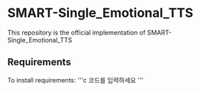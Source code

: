 # SMART-Single_Emotional_TTS
This repository is the official implementation of SMART-Single_Emotional_TTS

## Requirements
To install requirements:
'''c
코드를 입력하세요
'''
